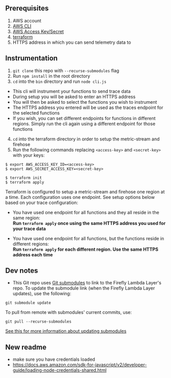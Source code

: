 ## Prerequisites

1. AWS account
2. [AWS CLI](https://docs.aws.amazon.com/cli/latest/userguide/getting-started-install.html)
3. [AWS Access Key/Secret](https://docs.aws.amazon.com/powershell/latest/userguide/pstools-appendix-sign-up.html)
4. [terraform](https://developer.hashicorp.com/terraform/tutorials/aws-get-started/install-cli)
5. HTTPS address in which you can send telemetry data to

## Instrumentation

1. `git clone` this repo with `--recurse-submodules` flag
2. Run `npm install` in the root directory
3. `cd` into the `bin` directory and run `node cli.js`

- This cli will instrument your functions to send trace data
- During setup you will be asked to enter an HTTPS address
- You will then be asked to select the functions you wish to instrument
- The HTTPS address you entered will be used as the traces endpoint for the selected functions
- If you wish, you can set different endpoints for functions in different regions. Simply run the cli again using a different endpoint for those functions

4. `cd` into the terraform directory in order to setup the metric-stream and firehose
5. Run the following commands replacing `<access-key>` and `<secret-key>` with your keys:

```
$ export AWS_ACCESS_KEY_ID=<access-key>
$ export AWS_SECRET_ACCESS_KEY=<secret-key>

$ terraform init
$ terraform apply
```

Terraform is configured to setup a metric-stream and firehose one region at a time. Each configuration uses one endpoint. See setup options below based on your trace configuration:

- You have used one endpoint for all functions and they all reside in the same region:<br>
  **Run `terraform apply` once using the same HTTPS address you used for your trace data**

- You have used one endpoint for all functions, but the functions reside in different regions:<br>
  **Run `terraform apply` for each different region. Use the same HTTPS address each time**

## Dev notes

- This Git repo uses [Git submodules](https://gist.github.com/gitaarik/8735255) to link to the Firefly Lambda Layer's repo. To update the submodule link (when the Firefly Lambda Layer updates), use the following:

```
git submodule update
```

To pull from remote with submodules' current commits, use:

```
git pull --recurse-submodules
```

[See this for more information about updating submodules](https://stackoverflow.com/questions/5828324/update-git-submodule-to-latest-commit-on-origin/5828396#5828396)

## New readme

- make sure you have credentials loaded
- https://docs.aws.amazon.com/sdk-for-javascript/v2/developer-guide/loading-node-credentials-shared.html
